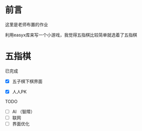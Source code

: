 # 前言

这里是老师布置的作业

利用easyx库来写一个小游戏，我觉得五指棋比较简单就选着了五指棋


# 五指棋

已完成
- [x] 五子棋下棋界面
- [x] 人人PK


TODO
- [ ] AI （智障）
- [ ] 联网
- [ ] 界面优化